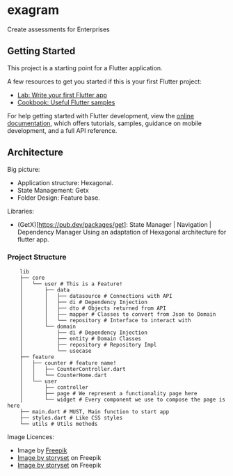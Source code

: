 # exagram

Create assessments for Enterprises

## Getting Started

This project is a starting point for a Flutter application.

A few resources to get you started if this is your first Flutter project:

- [Lab: Write your first Flutter app](https://docs.flutter.dev/get-started/codelab)
- [Cookbook: Useful Flutter samples](https://docs.flutter.dev/cookbook)

For help getting started with Flutter development, view the
[online documentation](https://docs.flutter.dev/), which offers tutorials, samples, guidance on
mobile development, and a full API reference.

## Architecture

Big picture:

- Application structure: Hexagonal.
- State Management: Getx
- Folder Design: Feature base.

Libraries:

- (GetX)[https://pub.dev/packages/get]: State Manager | Navigation | Dependency Manager Using an
  adaptation of Hexagonal architecture for flutter app.

### Project Structure

```
    lib
    ├── core
    │   └── user # This is a Feature!
    │       ├── data 
    │       │   ├── datasource # Connections with API
    │       │   ├── di # Dependency Injection
    │       │   ├── dto # Objects returned from API
    │       │   ├── mapper # Classes to convert from Json to Domain
    │       │   └── repository # Interface to interact with
    │       └── domain
    │           ├── di # Dependency Injection
    │           ├── entity # Domain Classes
    │           ├── repository # Repository Impl
    │           └── usecase 
    ├── feature
    │   ├── counter # feature name!
    │   │   ├── CounterController.dart
    │   │   └── CounterHome.dart
    │   └── user
    │       ├── controller 
    │       ├── page # We represent a functionality page here
    │       └── widget # Every component we use to compose the page is here
    ├── main.dart # MUST, Main function to start app
    ├── styles.dart # Like CSS styles
    └── utils # Utils methods
```

Image Licences:
- Image by <a href="https://www.freepik.com/free-vector/isometric-cms-concept_11788713.htm#query=illustrations&position=6&from_view=keyword">Freepik</a>
- <a href="https://www.freepik.com/free-vector/learning-concept-illustration_14230944.htm#query=illustrations%20learning&position=1&from_view=search">Image by storyset</a> on Freepik
- <a href="https://www.freepik.com/free-vector/thesis-concept-illustration_19466808.htm#query=illustrations%20exams&position=2&from_view=search">Image by storyset</a> on Freepik
